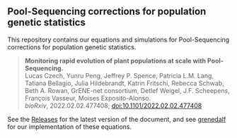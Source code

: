 ## Pool-Sequencing corrections for population genetic statistics

This repository contains our equations and simulations for Pool-Sequencing corrections for population genetic statistics.

> **Monitoring rapid evolution of plant populations at scale with Pool-Sequencing.**</br>
> Lucas Czech, Yunru Peng, Jeffrey P. Spence, Patricia L.M. Lang, Tatiana Bellagio, Julia Hildebrandt, Katrin Fritschi, Rebecca Schwab, Beth A. Rowan, GrENE-net consortium, Detlef Weigel, J.F. Scheepens, François Vasseur, Moises Exposito-Alonso.</br>
> *bioRxiv*, 2022.02.02.477408; [doi:10.1101/2022.02.02.477408](https://doi.org/10.1101/2022.02.02.477408)

See the [Releases](https://github.com/lczech/pool-seq-pop-gen-stats/releases) for the latest version of the document, and see [grenedalf](https://github.com/lczech/grenedalf) for our implementation of these equations.
